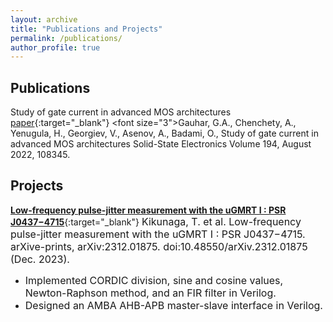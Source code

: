 ```yaml
---
layout: archive
title: "Publications and Projects"
permalink: /publications/
author_profile: true
---
```

<!---
These publications may also be present at [NASA/ADS](https://ui.adsabs.harvard.edu/search/p_=0&q=author%3A%22Arumugam%2C%20S.%22%20AND%20database%3Aastronomy&sort=date%20desc%2C%20bibcode%20desc){:target="_blank"}

---
-->
## Publications

Study of gate current in advanced MOS architectures [paper]([https://www.sciencedirect.com/science/article/abs/pii/S2214404822000799?via%3Dihub](https://doi.org/10.1016/j.sse.2022.108345)){:target="_blank"}
<font size="3">Gauhar, G.A., Chenchety, A., Yenugula, H., Georgiev, V., Asenov, A., Badami, O., Study of gate current in advanced MOS architectures Solid-State Electronics Volume 194, August 2022, 108345.</font>


## Projects 
[**Low-frequency pulse-jitter measurement with the uGMRT I : PSR J0437−4715**](https://arxiv.org/abs/2312.01875){:target="_blank"}
<font size="3"> Kikunaga, T. et al. Low-frequency pulse-jitter measurement with the uGMRT I : PSR J0437−4715. arXive-prints, arXiv:2312.01875. doi:10.48550/arXiv.2312.01875 (Dec. 2023). </font>

  * <font size="3">Implemented CORDIC division, sine and cosine values, Newton-Raphson method, and an FIR filter in Verilog.</font>
  * <font size="3">Designed an AMBA AHB-APB master-slave interface in Verilog.</font>















